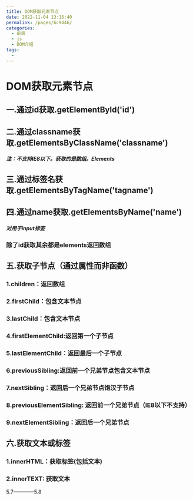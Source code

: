 ```yaml
---
title: DOM获取元素节点
date: 2022-11-04 13:16:40
permalink: /pages/6c9446/
categories:
  - 前端
  - js
  - DOM介绍
tags:
  - 
---
```

# DOM获取元素节点

## 一.通过id获取.getElementById('id')

## 二.通过classname获取.getElementsByClassName('classname')

##### 注：不支持IE8以下。获取的是数组。Elements

## 三.通过标签名获取.getElementsByTagName('tagname')

## 四.通过name获取.getElementsByName('name')

##### 对用于input标签

### 除了id获取其余都是elements返回数组

## 五.获取子节点（通过属性而非函数）

### 1.children：返回数组

### 2.firstChild：包含文本节点

### 3.lastChild：包含文本节点

### 4.firstElementChild:返回第一个子节点

### 5.lastElementChild：返回最后一个子节点

### 6.previousSibling:返回前一个兄弟节点包含文本节点

### 7.nextSibling：返回后一个兄弟节点饱汉子节点

### 8.previousElementSibling: 返回前一个兄弟节点（IE8以下不支持）

### 9.nextElementSibling：返回后一个兄弟节点

## 六.获取文本或标签

### 1.innerHTML：获取标签(包括文本)

### 2.innerTEXT: 获取文本

5.7————5.8